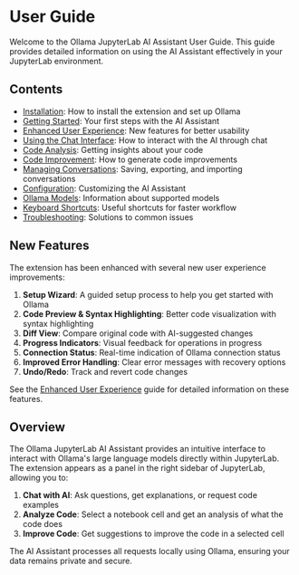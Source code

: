 # User Guide

Welcome to the Ollama JupyterLab AI Assistant User Guide. This guide provides detailed information on using the AI Assistant effectively in your JupyterLab environment.

## Contents

- [Installation](installation.md): How to install the extension and set up Ollama
- [Getting Started](getting-started.md): Your first steps with the AI Assistant
- [Enhanced User Experience](enhanced-user-experience.md): New features for better usability
- [Using the Chat Interface](chat-interface.md): How to interact with the AI through chat
- [Code Analysis](code-analysis.md): Getting insights about your code
- [Code Improvement](code-improvement.md): How to generate code improvements
- [Managing Conversations](managing-conversations.md): Saving, exporting, and importing conversations
- [Configuration](configuration.md): Customizing the AI Assistant
- [Ollama Models](ollama-models.md): Information about supported models
- [Keyboard Shortcuts](keyboard-shortcuts.md): Useful shortcuts for faster workflow
- [Troubleshooting](troubleshooting.md): Solutions to common issues

## New Features

The extension has been enhanced with several new user experience improvements:

1. **Setup Wizard**: A guided setup process to help you get started with Ollama
2. **Code Preview & Syntax Highlighting**: Better code visualization with syntax highlighting
3. **Diff View**: Compare original code with AI-suggested changes
4. **Progress Indicators**: Visual feedback for operations in progress
5. **Connection Status**: Real-time indication of Ollama connection status
6. **Improved Error Handling**: Clear error messages with recovery options
7. **Undo/Redo**: Track and revert code changes

See the [Enhanced User Experience](enhanced-user-experience.md) guide for detailed information on these features.

## Overview

The Ollama JupyterLab AI Assistant provides an intuitive interface to interact with Ollama's large language models directly within JupyterLab. The extension appears as a panel in the right sidebar of JupyterLab, allowing you to:

1. **Chat with AI**: Ask questions, get explanations, or request code examples
2. **Analyze Code**: Select a notebook cell and get an analysis of what the code does
3. **Improve Code**: Get suggestions to improve the code in a selected cell

The AI Assistant processes all requests locally using Ollama, ensuring your data remains private and secure. 